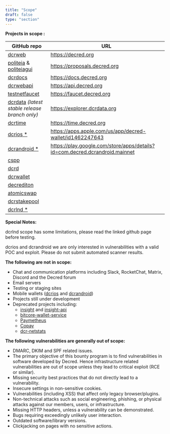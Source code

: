 ```yaml
---
title: "Scope"
draft: false
type: "section"
---
```


**Projects in scope :**

|GitHub repo|URL|
|---|---|
|[dcrweb](https://github.com/decred/dcrweb)|<https://decred.org>|
|[politeia](https://github.com/decred/politeia) & [politeiagui](https://github.com/decred/politeiagui)|<https://proposals.decred.org>|
|[dcrdocs](https://github.com/decred/dcrdocs)|<https://docs.decred.org>|
|[dcrwebapi](https://github.com/decred/dcrwebapi)|<https://api.decred.org>|
|[testnetfaucet](https://github.com/decred/testnetfaucet)|<https://faucet.decred.org>|
|[dcrdata](https://github.com/decred/dcrdata) *(latest stable release branch only)*|<https://explorer.dcrdata.org>|
|[dcrtime](https://github.com/decred/dcrtime)|<https://time.decred.org>|
|[dcrios *](https://github.com/planetdecred/dcrios) | <https://apps.apple.com/us/app/decred-wallet/id1462247643>|
|[dcrandroid *](https://github.com/planetdecred/dcrandroid)| <https://play.google.com/store/apps/details?id=com.decred.dcrandroid.mainnet>|
|[cspp](https://github.com/decred/cspp/)||
|[dcrd](https://github.com/decred/dcrd)||
|[dcrwallet](https://github.com/decred/dcrwallet)||
|[decrediton](https://github.com/decred/decrediton)||
|[atomicswap](https://github.com/decred/atomicswap) ||
|[dcrstakepool](https://github.com/decred/dcrstakepool)||
|[dcrlnd *](https://github.com/decred/dcrlnd#security)||

**Special Notes:**

dcrlnd scope has some limitations, please read the linked github page before testing.

dcrios and dcrandroid we are only interested in vulnerabilities with a valid POC and exploit. Please do not submit automated scanner results. 

**The following are not in scope:**

- Chat and communication platforms including Slack, RocketChat, Matrix, Discord and the Decred forum
- Email servers
- Testing or staging sites
- Mobile wallets ([dcrios](https://github.com/decred/dcrios) and [dcrandroid](https://github.com/decred/dcrandroid))
- Projects still under development
- Deprecated projects including:
  - [insight](https://github.com/decred/insight) and [insight-api](https://github.com/decred/insight-api)
  - [bitcore-wallet-service](https://github.com/decred/bitcore-wallet-service)
  - [Paymetheus](https://github.com/decred/paymetheus)
  - [Copay](https://github.com/decred/copay)
  - [dcr-netstats](https://github.com/decred/dcr-netstats)

**The following vulnerabilities are generally out of scope:**

- DMARC, DKIM and SPF related issues.
- The primary objective of this bounty program is to find vulnerabilities in software developed by Decred. Hence infrastructure related vulnerabilities are out of scope unless they lead to critical exploit (RCE or similar).
- Missing security best practices that do not directly lead to a vulnerability.
- Insecure settings in non-sensitive cookies.
- Vulnerabilities (including XSS) that affect only legacy browser/plugins.
- Non-technical attacks such as social engineering, phishing, or physical attacks against our members, users, or infrastructure.
- Missing HTTP headers, unless a vulnerability can be demonstrated.
- Bugs requiring exceedingly unlikely user interaction.
- Outdated software/library versions.
- Clickjacking on pages with no sensitive actions.
